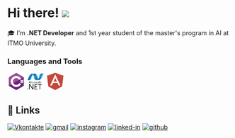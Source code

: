 # Hi there! <img src="https://media.giphy.com/media/hvRJCLFzcasrR4ia7z/giphy.gif" width="29px">

🎓 I’m **.NET Developer** and 1st year student of the master's program in AI at ITMO University. 

### Languages and Tools

<img src="https://raw.githubusercontent.com/devicons/devicon/master/icons/csharp/csharp-original.svg" alt="csharp" width="40" height="40" /> <img src="https://raw.githubusercontent.com/devicons/devicon/master/icons/dot-net/dot-net-original-wordmark.svg" alt="dotnet" width="40" height="40" /> <img src="https://raw.githubusercontent.com/devicons/devicon/master/icons/angularjs/angularjs-plain.svg" alt="angular" width="40" height="40" />





## 🔗 Links

[![Vkontakte](https://img.shields.io/badge/-Vkontakte-003f5c?style=for-the-badge&logo=Vk)](https://vk.com/blondi126)
[![gmail](https://img.shields.io/badge/mail-005FF9?style=for-the-badge&logo=Mail.Ru&logoColor=F99D06)](mailto:maksim.udincev01@mail.ru)
[![instagram](https://img.shields.io/badge/Instagram-E4405F?style=for-the-badge&logo=instagram&logoColor=white)](https://www.instagram.com/blondi12129/)
[![linked-in](https://img.shields.io/badge/Linked_In-0077B5?style=for-the-badge&logo=LinkedIn&logoColor=white)](https://www.linkedin.com/in/maksim-udincev-b41521234/)
[![github](https://img.shields.io/badge/GitHub-000000?style=for-the-badge&logo=GitHub&logoColor=white)](https://github.com/blondi126)
